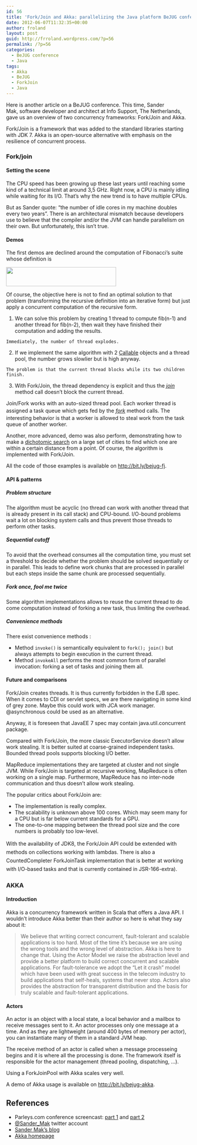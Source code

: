 ```yaml
---
id: 56
title: 'Fork/Join and Akka: parallelizing the Java platform BeJUG conference'
date: 2012-06-07T11:32:35+00:00
author: froland
layout: post
guid: http://frroland.wordpress.com/?p=56
permalink: /?p=56
categories:
  - BeJUG conference
  - Java
tags:
  - Akka
  - BeJUG
  - ForkJoin
  - Java
---
```

Here is another article on a BeJUG conference. This time, Sander Mak, software developer and architect at Info Support, The Netherlands, gave us an overview of two concurrency frameworks: Fork/Join and Akka.

Fork/Join is a framework that was added to the standard libraries starting with JDK 7. Akka is an open-source alternative with emphasis on the resilience of concurrent process.

### Fork/join

#### Setting the scene

The CPU speed has been growing up these last years until reaching some kind of a technical limit at around 3,5 GHz. Right now, a CPU is mainly idling while waiting for its I/O. That&#8217;s why the new trend is to have multiple CPUs.

But as Sander quote: &#8220;the number of idle cores in my machine doubles every two years&#8221;. There is an architectural mismatch because developers use to believe that the compiler and/or the JVM can handle parallelism on their own. But unfortunately, this isn&#8217;t true.

#### Demos

The first demos are declined around the computation of Fibonacci&#8217;s suite whose definition is

[<img class="aligncenter size-medium wp-image-60" title="Fibonacci's suite equation" src="http://www.froland.be/images/uploads/2012/05/fibonacci.jpg?w=300" alt="" width="300" height="52" srcset="https://www.froland.be/images/uploads/2012/05/fibonacci.jpg 750w, https://www.froland.be/images/uploads/2012/05/fibonacci-300x52.jpg 300w" sizes="(max-width: 300px) 100vw, 300px" />](http://www.froland.be/images/uploads/2012/05/fibonacci.jpg)

Of course, the objective here is not to find an optimal solution to that problem (transforming the recursive definition into an iterative form) but just apply a concurrent computation of the recursive form.

  1. We can solve this problem by creating 1 thread to compute fib(n-1) and another thread for fib(n-2), then wait they have finished their computation and adding the results.
  
    Immediately, the number of thread explodes.
  2. If we implement the same algorithm with 2 [Callable](http://docs.oracle.com/javase/7/docs/api/java/util/concurrent/Callable.html "Callable interface javadoc") objects and a thread pool, the number grows slowlier but is high anyway.
  
    The problem is that the current thread blocks while its two children finish.
  3. With Fork/Join, the thread dependency is explicit and thus the [_join_](http://docs.oracle.com/javase/7/docs/api/java/util/concurrent/ForkJoinTask.html#join() "ForkJoinTask.join() method javadoc") method call doesn&#8217;t block the current thread.

Join/Fork works with an auto-sized thread pool. Each worker thread is assigned a task queue which gets fed by the <a style="font-size:14px;line-height:23px;" title="ForkJoinTask.fork() method" href="http://docs.oracle.com/javase/7/docs/api/java/util/concurrent/ForkJoinTask.html#fork()"><em>fork</em></a> method calls. The interesting behavior is that a worker is allowed to steal work from the task queue of another worker.

Another, more advanced, demo was also perform, demonstrating how to make a [dichotomic search](http://en.wikipedia.org/wiki/Dichotomic_search "Dichotomic search wikipedia article") on a large set of cities to find which one are within a certain distance from a point. Of course, the algorithm is implemented with Fork/Join.

All the code of those examples is available on <http://bit.ly/bejug-fj>.

#### API & patterns

##### Problem structure

The algorithm must be acyclic (no thread can work with another thread that is already present in its call stack) and CPU-bound. I/O-bound problems wait a lot on blocking system calls and thus prevent those threads to perform other tasks.

##### Sequential cutoff

To avoid that the overhead consumes all the computation time, you must set a threshold to decide whether the problem should be solved sequentially or in parallel. This leads to define work chunks that are processed in parallel but each steps inside the same chunk are processed sequentially.

##### Fork once, fool me twice

Some algorithm implementations allows to reuse the current thread to do come computation instead of forking a new task, thus limiting the overhead.

##### Convenience methods

There exist convenience methods :

  * Method `invoke()` is semantically equivalent to `fork(); join()` but always attempts to begin execution in the current thread.
  * Method `invokeAll` performs the most common form of parallel invocation: forking a set of tasks and joining them all.

#### Future and comparisons

Fork/Join creates threads. It is thus currently forbidden in the EJB spec. When it comes to CDI or servlet specs, we are there navigating in some kind of grey zone. Maybe this could work with JCA work manager. @asynchronous could be used as an alternative.

Anyway, it is foreseen that JavaEE 7 spec may contain java.util.concurrent package.

Compared with Fork/Join, the more classic ExecutorService doesn&#8217;t allow work stealing. It is better suited at coarse-grained independent tasks. Bounded thread pools supports blocking I/O better.

MapReduce implementations they are targeted at cluster and not single JVM. While Fork/Join is targeted at recursive working, MapReduce is often working on a single map. Furthermore, MapReduce has no inter-node communication and thus doesn&#8217;t allow work stealing.

The popular critics about Fork/Join are:

  * The implementation is really complex.
  * The scalability is unknown above 100 cores. Which may seem many for a CPU but is far below current standards for a GPU.
  * The one-to-one mapping between the thread pool size and the core numbers is probably too low-level.

<span style="font-size:14px;line-height:23px;">With the availability of JDK8, the Fork/Join API could be extended with methods on collections working with lambdas. There is also a CountedCompleter ForkJoinTask implementation that is better at working with I/O-based tasks and that is currently contained in JSR-166-extra).<br /> </span>

### AKKA

#### Introduction

Akka is a concurrency framework written in Scala that offers a Java API. I wouldn&#8217;t introduce Akka better than their author so here is what they say about it:

> We believe that writing correct concurrent, fault-tolerant and scalable applications is too hard. Most of the time it’s because we are using the wrong tools and the wrong level of abstraction. Akka is here to change that. Using the Actor Model we raise the abstraction level and provide a better platform to build correct concurrent and scalable applications. For fault-tolerance we adopt the “Let it crash” model which have been used with great success in the telecom industry to build applications that self-heals, systems that never stop. Actors also provides the abstraction for transparent distribution and the basis for truly scalable and fault-tolerant applications.

#### Actors

An actor is an object with a local state, a local behavior and a mailbox to receive messages sent to it. An actor processes only one message at a time. And as they are lightweight (around 400 bytes of memory per actor), you can instantiate many of them in a standard JVM heap.

The receive method of an actor is called when a message processeing begins and it is where all the processing is done. The framework itself is responsible for the actor management (thread pooling, dispatching, &#8230;).

Using a ForkJoinPool with Akka scales very well.

A demo of Akka usage is available on <a title="Akka demo" href="http://bit.ly/bejug-akka" target="_blank">http://bit.ly/bejug-akka</a>.

## References

  * Parleys.com conference screencast: <a title="Parleys.com ForkJoin and Akka screencast part 1" href="http://parleys.com/d/3217" target="_blank">part 1</a> and <a title="Parleys.com ForkJoin and Akka screencast part2" href="http://parleys.com/d/3218" target="_blank">part 2</a>
  * <a title="@Sander_Mak twitter account" href="http://twitter.com/@Sander_Mak" target="_blank">@Sander_Mak</a> twitter account
  * <a title="Sander Mak's blog" href="http://branchandbount.net" target="_blank">Sander Mak&#8217;s blog</a>
  * [Akka homepage](http://akka.io/ "Akka homepage")